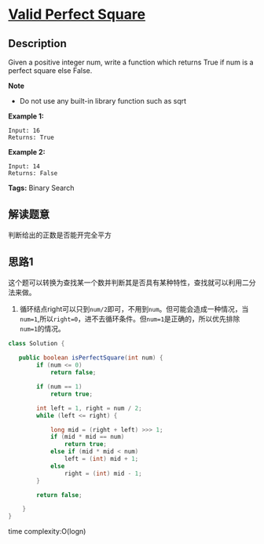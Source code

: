 # [Valid Perfect Square][title]

## Description

Given a positive integer num, write a function which returns True if num is a perfect square else False.

**Note**
- Do not use any built-in library function such as sqrt


**Example 1:**

```
Input: 16
Returns: True
```
**Example 2:**

```
Input: 14
Returns: False
```


**Tags:** Binary Search

## 解读题意
判断给出的正数是否能开完全平方

## 思路1 
这个题可以转换为查找某一个数并判断其是否具有某种特性，查找就可以利用二分法来做。
1. 循环结点right可以只到`num/2`即可，不用到`num`。但可能会造成一种情况，当`num=1`,所以`right=0`，进不去循环条件。但`num=1`是正确的，所以优先排除`num=1`的情况。

```java
class Solution {
    
   public boolean isPerfectSquare(int num) {
        if (num <= 0)
            return false;

        if (num == 1)
            return true;

        int left = 1, right = num / 2;
        while (left <= right) {

            long mid = (right + left) >>> 1;
            if (mid * mid == num)
                return true;
            else if (mid * mid < num)
                left = (int) mid + 1;
            else
                right = (int) mid - 1;
        }

        return false;

    }
}
```
time complexity:O(logn)

[title]: https://leetcode.com/problems/valid-perfect-square/description/